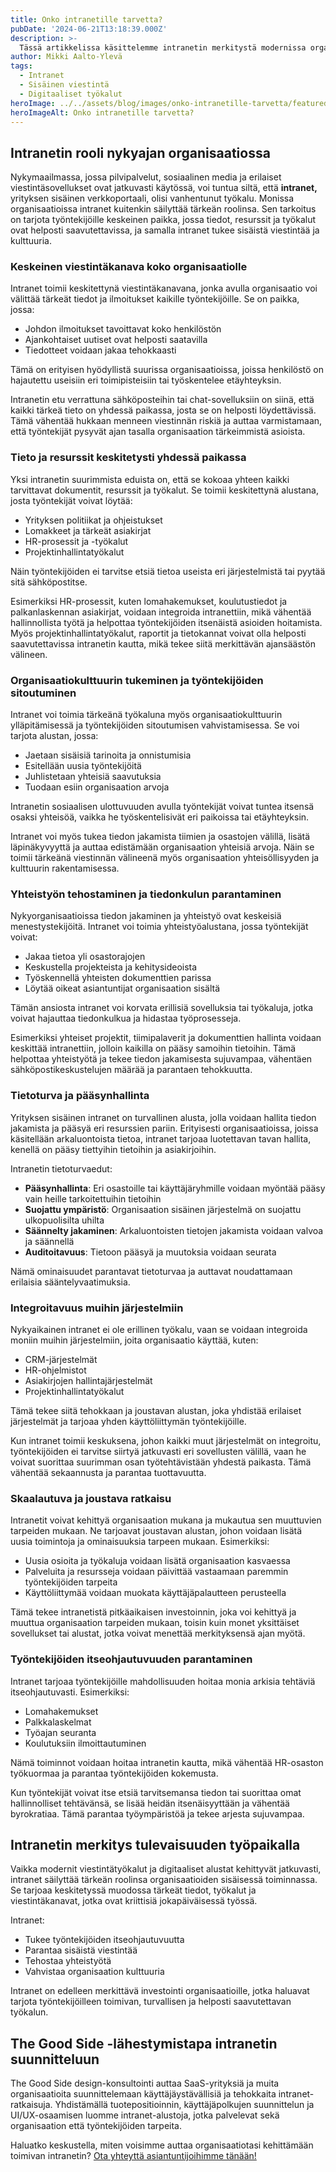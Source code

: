 ```yaml
---
title: Onko intranetille tarvetta?
pubDate: '2024-06-21T13:18:39.000Z'
description: >-
  Tässä artikkelissa käsittelemme intranetin merkitystä modernissa organisaatiossa. Vaikka pilvipalvelut ja viestintäsovellukset ovat yleistyneet, intranet tarjoaa edelleen keskeisen alustan sisäiselle viestinnälle, tiedon jakamiselle ja organisaatiokulttuurin vahvistamiselle. The Good Side auttaa suunnittelemaan helppokäyttöisiä ja tehokkaita intranet-ratkaisuja.
author: Mikki Aalto-Ylevä
tags:
  - Intranet
  - Sisäinen viestintä
  - Digitaaliset työkalut
heroImage: ../../assets/blog/images/onko-intranetille-tarvetta/featured.webp
heroImageAlt: Onko intranetille tarvetta?
---
```


## Intranetin rooli nykyajan organisaatiossa

Nykymaailmassa, jossa pilvipalvelut, sosiaalinen media ja erilaiset viestintäsovellukset ovat jatkuvasti käytössä, voi tuntua siltä, että **intranet,** yrityksen sisäinen verkkoportaali, olisi vanhentunut työkalu. Monissa organisaatioissa intranet kuitenkin säilyttää tärkeän roolinsa. Sen tarkoitus on tarjota työntekijöille keskeinen paikka, jossa tiedot, resurssit ja työkalut ovat helposti saavutettavissa, ja samalla intranet tukee sisäistä viestintää ja kulttuuria.

### Keskeinen viestintäkanava koko organisaatiolle

Intranet toimii keskitettynä viestintäkanavana, jonka avulla organisaatio voi välittää tärkeät tiedot ja ilmoitukset kaikille työntekijöille. Se on paikka, jossa:

- Johdon ilmoitukset tavoittavat koko henkilöstön
- Ajankohtaiset uutiset ovat helposti saatavilla
- Tiedotteet voidaan jakaa tehokkaasti

Tämä on erityisen hyödyllistä suurissa organisaatioissa, joissa henkilöstö on hajautettu useisiin eri toimipisteisiin tai työskentelee etäyhteyksin. 

Intranetin etu verrattuna sähköposteihin tai chat-sovelluksiin on siinä, että kaikki tärkeä tieto on yhdessä paikassa, josta se on helposti löydettävissä. Tämä vähentää hukkaan menneen viestinnän riskiä ja auttaa varmistamaan, että työntekijät pysyvät ajan tasalla organisaation tärkeimmistä asioista.

### Tieto ja resurssit keskitetysti yhdessä paikassa

Yksi intranetin suurimmista eduista on, että se kokoaa yhteen kaikki tarvittavat dokumentit, resurssit ja työkalut. Se toimii keskitettynä alustana, josta työntekijät voivat löytää:

- Yrityksen politiikat ja ohjeistukset
- Lomakkeet ja tärkeät asiakirjat
- HR-prosessit ja -työkalut
- Projektinhallintatyökalut

Näin työntekijöiden ei tarvitse etsiä tietoa useista eri järjestelmistä tai pyytää sitä sähköpostitse.

Esimerkiksi HR-prosessit, kuten lomahakemukset, koulutustiedot ja palkanlaskennan asiakirjat, voidaan integroida intranettiin, mikä vähentää hallinnollista työtä ja helpottaa työntekijöiden itsenäistä asioiden hoitamista. Myös projektinhallintatyökalut, raportit ja tietokannat voivat olla helposti saavutettavissa intranetin kautta, mikä tekee siitä merkittävän ajansäästön välineen.

### Organisaatiokulttuurin tukeminen ja työntekijöiden sitoutuminen

Intranet voi toimia tärkeänä työkaluna myös organisaatiokulttuurin ylläpitämisessä ja työntekijöiden sitoutumisen vahvistamisessa. Se voi tarjota alustan, jossa:

- Jaetaan sisäisiä tarinoita ja onnistumisia
- Esitellään uusia työntekijöitä
- Juhlistetaan yhteisiä saavutuksia
- Tuodaan esiin organisaation arvoja

Intranetin sosiaalisen ulottuvuuden avulla työntekijät voivat tuntea itsensä osaksi yhteisöä, vaikka he työskentelisivät eri paikoissa tai etäyhteyksin. 

Intranet voi myös tukea tiedon jakamista tiimien ja osastojen välillä, lisätä läpinäkyvyyttä ja auttaa edistämään organisaation yhteisiä arvoja. Näin se toimii tärkeänä viestinnän välineenä myös organisaation yhteisöllisyyden ja kulttuurin rakentamisessa.

### Yhteistyön tehostaminen ja tiedonkulun parantaminen

Nykyorganisaatioissa tiedon jakaminen ja yhteistyö ovat keskeisiä menestystekijöitä. Intranet voi toimia yhteistyöalustana, jossa työntekijät voivat:

- Jakaa tietoa yli osastorajojen
- Keskustella projekteista ja kehitysideoista
- Työskennellä yhteisten dokumenttien parissa
- Löytää oikeat asiantuntijat organisaation sisältä

Tämän ansiosta intranet voi korvata erillisiä sovelluksia tai työkaluja, jotka voivat hajauttaa tiedonkulkua ja hidastaa työprosesseja. 

Esimerkiksi yhteiset projektit, tiimipalaverit ja dokumenttien hallinta voidaan keskittää intranettiin, jolloin kaikilla on pääsy samoihin tietoihin. Tämä helpottaa yhteistyötä ja tekee tiedon jakamisesta sujuvampaa, vähentäen sähköpostikeskustelujen määrää ja parantaen tehokkuutta.

### Tietoturva ja pääsynhallinta

Yrityksen sisäinen intranet on turvallinen alusta, jolla voidaan hallita tiedon jakamista ja pääsyä eri resurssien pariin. Erityisesti organisaatioissa, joissa käsitellään arkaluontoista tietoa, intranet tarjoaa luotettavan tavan hallita, kenellä on pääsy tiettyihin tietoihin ja asiakirjoihin.

Intranetin tietoturvaedut:
- **Pääsynhallinta**: Eri osastoille tai käyttäjäryhmille voidaan myöntää pääsy vain heille tarkoitettuihin tietoihin
- **Suojattu ympäristö**: Organisaation sisäinen järjestelmä on suojattu ulkopuolisilta uhilta
- **Säännelty jakaminen**: Arkaluontoisten tietojen jakamista voidaan valvoa ja säännellä
- **Auditoitavuus**: Tietoon pääsyä ja muutoksia voidaan seurata

Nämä ominaisuudet parantavat tietoturvaa ja auttavat noudattamaan erilaisia sääntelyvaatimuksia.

### Integroitavuus muihin järjestelmiin

Nykyaikainen intranet ei ole erillinen työkalu, vaan se voidaan integroida moniin muihin järjestelmiin, joita organisaatio käyttää, kuten:

- CRM-järjestelmät
- HR-ohjelmistot
- Asiakirjojen hallintajärjestelmät
- Projektinhallintatyökalut

Tämä tekee siitä tehokkaan ja joustavan alustan, joka yhdistää erilaiset järjestelmät ja tarjoaa yhden käyttöliittymän työntekijöille. 

Kun intranet toimii keskuksena, johon kaikki muut järjestelmät on integroitu, työntekijöiden ei tarvitse siirtyä jatkuvasti eri sovellusten välillä, vaan he voivat suorittaa suurimman osan työtehtävistään yhdestä paikasta. Tämä vähentää sekaannusta ja parantaa tuottavuutta.

### Skaalautuva ja joustava ratkaisu

Intranetit voivat kehittyä organisaation mukana ja mukautua sen muuttuvien tarpeiden mukaan. Ne tarjoavat joustavan alustan, johon voidaan lisätä uusia toimintoja ja ominaisuuksia tarpeen mukaan. Esimerkiksi:

- Uusia osioita ja työkaluja voidaan lisätä organisaation kasvaessa
- Palveluita ja resursseja voidaan päivittää vastaamaan paremmin työntekijöiden tarpeita
- Käyttöliittymää voidaan muokata käyttäjäpalautteen perusteella

Tämä tekee intranetistä pitkäaikaisen investoinnin, joka voi kehittyä ja muuttua organisaation tarpeiden mukaan, toisin kuin monet yksittäiset sovellukset tai alustat, jotka voivat menettää merkityksensä ajan myötä.

### Työntekijöiden itseohjautuvuuden parantaminen

Intranet tarjoaa työntekijöille mahdollisuuden hoitaa monia arkisia tehtäviä itseohjautuvasti. Esimerkiksi:

- Lomahakemukset
- Palkkalaskelmat
- Työajan seuranta
- Koulutuksiin ilmoittautuminen

Nämä toiminnot voidaan hoitaa intranetin kautta, mikä vähentää HR-osaston työkuormaa ja parantaa työntekijöiden kokemusta. 

Kun työntekijät voivat itse etsiä tarvitsemansa tiedon tai suorittaa omat hallinnolliset tehtävänsä, se lisää heidän itsenäisyyttään ja vähentää byrokratiaa. Tämä parantaa työympäristöä ja tekee arjesta sujuvampaa.

## Intranetin merkitys tulevaisuuden työpaikalla

Vaikka modernit viestintätyökalut ja digitaaliset alustat kehittyvät jatkuvasti, intranet säilyttää tärkeän roolinsa organisaatioiden sisäisessä toiminnassa. Se tarjoaa keskitetyssä muodossa tärkeät tiedot, työkalut ja viestintäkanavat, jotka ovat kriittisiä jokapäiväisessä työssä.

Intranet:
- Tukee työntekijöiden itseohjautuvuutta
- Parantaa sisäistä viestintää
- Tehostaa yhteistyötä
- Vahvistaa organisaation kulttuuria

Intranet on edelleen merkittävä investointi organisaatioille, jotka haluavat tarjota työntekijöilleen toimivan, turvallisen ja helposti saavutettavan työkalun.

## The Good Side -lähestymistapa intranetin suunnitteluun

The Good Side design-konsultointi auttaa SaaS-yrityksiä ja muita organisaatioita suunnittelemaan käyttäjäystävällisiä ja tehokkaita intranet-ratkaisuja. Yhdistämällä tuotepositioinnin, käyttäjäpolkujen suunnittelun ja UI/UX-osaamisen luomme intranet-alustoja, jotka palvelevat sekä organisaation että työntekijöiden tarpeita.

Haluatko keskustella, miten voisimme auttaa organisaatiotasi kehittämään toimivan intranetin? [Ota yhteyttä asiantuntijoihimme tänään!](/contact)